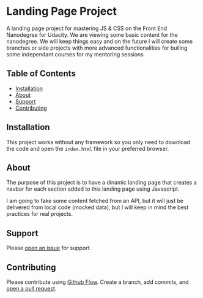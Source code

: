 # Landing Page Project

A landing page project for mastering JS & CSS on the Front End Nanodegree for Udacity.
We are viewing some basic content for the nanodegree. We will keep things easy and on the future I will create some branches or side projects with more advanced functionalities for builing some independant courses for my mentoring sessions

## Table of Contents

- [Installation](#installation)
- [About](#about)
- [Support](#support)
- [Contributing](#contributing)

## Installation

This project works without any framework so you only need to download the code and open the `index.html` file in your preferred browser.

## About

The purpose of this project is to have a dinamic landing page that creates a navbar for each section added to this landing page using Javascript.

I am going to fake some content fetched from an API, but it will just be delivered from local code (mocked data), but I will keep in mind the best practices for real projects.

## Support

Please [open an issue](https://github.com/carlosloureda/FEND-Landing-Page/issues/new) for support.

## Contributing

Please contribute using [Github Flow](https://guides.github.com/introduction/flow/). Create a branch, add commits, and [open a pull request](https://github.com/carlosloureda/FEND-Landing-Page/compare/).
